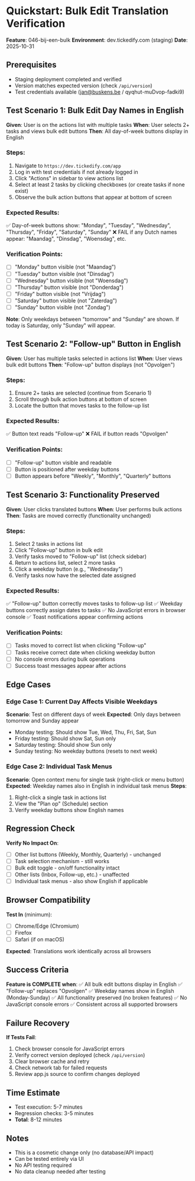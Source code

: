# Quickstart: Bulk Edit Translation Verification

**Feature**: 046-bij-een-bulk
**Environment**: dev.tickedify.com (staging)
**Date**: 2025-10-31

## Prerequisites
- Staging deployment completed and verified
- Version matches expected version (check `/api/version`)
- Test credentials available (jan@buskens.be / qyqhut-muDvop-fadki9)

## Test Scenario 1: Bulk Edit Day Names in English

**Given**: User is on the actions list with multiple tasks
**When**: User selects 2+ tasks and views bulk edit buttons
**Then**: All day-of-week buttons display in English

### Steps:
1. Navigate to `https://dev.tickedify.com/app`
2. Log in with test credentials if not already logged in
3. Click "Actions" in sidebar to view actions list
4. Select at least 2 tasks by clicking checkboxes (or create tasks if none exist)
5. Observe the bulk action buttons that appear at bottom of screen

### Expected Results:
✅ Day-of-week buttons show: "Monday", "Tuesday", "Wednesday", "Thursday", "Friday", "Saturday", "Sunday"
❌ FAIL if any Dutch names appear: "Maandag", "Dinsdag", "Woensdag", etc.

### Verification Points:
- [ ] "Monday" button visible (not "Maandag")
- [ ] "Tuesday" button visible (not "Dinsdag")
- [ ] "Wednesday" button visible (not "Woensdag")
- [ ] "Thursday" button visible (not "Donderdag")
- [ ] "Friday" button visible (not "Vrijdag")
- [ ] "Saturday" button visible (not "Zaterdag")
- [ ] "Sunday" button visible (not "Zondag")

**Note**: Only weekdays between "tomorrow" and "Sunday" are shown. If today is Saturday, only "Sunday" will appear.

## Test Scenario 2: "Follow-up" Button in English

**Given**: User has multiple tasks selected in actions list
**When**: User views bulk edit buttons
**Then**: "Follow-up" button displays (not "Opvolgen")

### Steps:
1. Ensure 2+ tasks are selected (continue from Scenario 1)
2. Scroll through bulk action buttons at bottom of screen
3. Locate the button that moves tasks to the follow-up list

### Expected Results:
✅ Button text reads "Follow-up"
❌ FAIL if button reads "Opvolgen"

### Verification Points:
- [ ] "Follow-up" button visible and readable
- [ ] Button is positioned after weekday buttons
- [ ] Button appears before "Weekly", "Monthly", "Quarterly" buttons

## Test Scenario 3: Functionality Preserved

**Given**: User clicks translated buttons
**When**: User performs bulk actions
**Then**: Tasks are moved correctly (functionality unchanged)

### Steps:
1. Select 2 tasks in actions list
2. Click "Follow-up" button in bulk edit
3. Verify tasks moved to "Follow-up" list (check sidebar)
4. Return to actions list, select 2 more tasks
5. Click a weekday button (e.g., "Wednesday")
6. Verify tasks now have the selected date assigned

### Expected Results:
✅ "Follow-up" button correctly moves tasks to follow-up list
✅ Weekday buttons correctly assign dates to tasks
✅ No JavaScript errors in browser console
✅ Toast notifications appear confirming actions

### Verification Points:
- [ ] Tasks moved to correct list when clicking "Follow-up"
- [ ] Tasks receive correct date when clicking weekday button
- [ ] No console errors during bulk operations
- [ ] Success toast messages appear after actions

## Edge Cases

### Edge Case 1: Current Day Affects Visible Weekdays
**Scenario**: Test on different days of week
**Expected**: Only days between tomorrow and Sunday appear
- Monday testing: Should show Tue, Wed, Thu, Fri, Sat, Sun
- Friday testing: Should show Sat, Sun only
- Saturday testing: Should show Sun only
- Sunday testing: No weekday buttons (resets to next week)

### Edge Case 2: Individual Task Menus
**Scenario**: Open context menu for single task (right-click or menu button)
**Expected**: Weekday names also in English in individual task menus
**Steps**:
1. Right-click a single task in actions list
2. View the "Plan op" (Schedule) section
3. Verify weekday buttons show English names

## Regression Check

**Verify No Impact On**:
- [ ] Other list buttons (Weekly, Monthly, Quarterly) - unchanged
- [ ] Task selection mechanism - still works
- [ ] Bulk edit toggle - on/off functionality intact
- [ ] Other lists (Inbox, Follow-up, etc.) - unaffected
- [ ] Individual task menus - also show English if applicable

## Browser Compatibility

**Test In** (minimum):
- [ ] Chrome/Edge (Chromium)
- [ ] Firefox
- [ ] Safari (if on macOS)

**Expected**: Translations work identically across all browsers

## Success Criteria

**Feature is COMPLETE when**:
✅ All bulk edit buttons display in English
✅ "Follow-up" replaces "Opvolgen"
✅ Weekday names show in English (Monday-Sunday)
✅ All functionality preserved (no broken features)
✅ No JavaScript console errors
✅ Consistent across all supported browsers

## Failure Recovery

**If Tests Fail**:
1. Check browser console for JavaScript errors
2. Verify correct version deployed (check `/api/version`)
3. Clear browser cache and retry
4. Check network tab for failed requests
5. Review app.js source to confirm changes deployed

## Time Estimate
- Test execution: 5-7 minutes
- Regression checks: 3-5 minutes
- **Total**: 8-12 minutes

## Notes
- This is a cosmetic change only (no database/API impact)
- Can be tested entirely via UI
- No API testing required
- No data cleanup needed after testing
